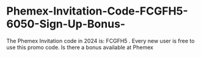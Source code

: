 # Phemex-Invitation-Code-FCGFH5-6050-Sign-Up-Bonus-
The Phemex Invitation code in 2024 is: FCGFH5 . Every new user is free to use this promo code. Is there a bonus available at Phemex
